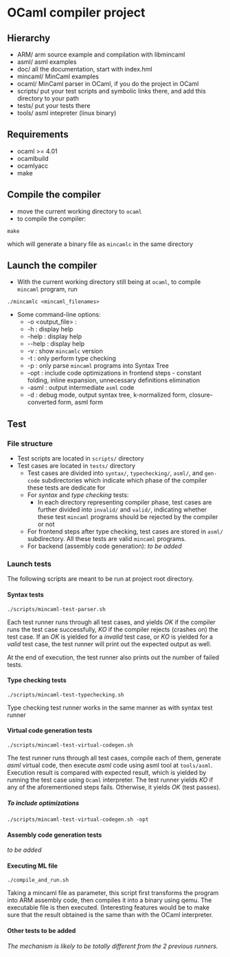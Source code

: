 # OCaml compiler project

## Hierarchy
* ARM/     arm source example and compilation with libmincaml
* asml/    asml examples
* doc/     all the documentation, start with index.hml
* mincaml/ MinCaml examples
* ocaml/   MinCaml parser in OCaml, if you do the project in OCaml
* scripts/ put your test scripts and symbolic links there, and add this
         directory to your path
* tests/   put your tests there
* tools/   asml intepreter (linux binary)

## Requirements
* ocaml >= 4.01
* ocamlbuild
* ocamlyacc
* make

## Compile the compiler
* move the current working directory to `ocaml`
* to compile the compiler:
```
make
```
which will generate a binary file as `mincamlc` in the same directory

## Launch the compiler
* With the current working directory still being at `ocaml`, to compile `mincaml` program, run
```
./mincamlc <mincaml_filenames>
```
* Some command-line options:
    * -o <output_file> : 
    * -h : display help
    * -help : display help
    * --help : display help
    * -v : show `mincamlc` version
    * -t : only perform type checking
    * -p : only parse `mincaml` programs into Syntax Tree
    * -opt : include code optimizations in frontend steps - constant folding, inline expansion, unnecessary definitions elimination
    * -asml : output intermediate `asml` code
    * -d : debug mode, output syntax tree, k-normalized form, closure-converted form, asml form

## Test
### File structure
* Test scripts are located in `scripts/` directory
* Test cases are located in `tests/` directory
    * Test cases are divided into `syntax/`, `typechecking/`, `asml/`, and `gen-code` subdirectories which indicate which phase of the compiler these tests are dedicate for
    * For *syntax* and *type checking* tests:
        * In each directory representing compiler phase, test cases are further divided into `invalid/` and `valid/`, indicating whether these test `mincaml` programs should be rejected by the compiler or not
    * For frontend steps after type checking, test cases are stored in `asml/` subdirectory. All these tests are valid `mincaml` programs.
    * For backend (assembly code generation): _to be added_

### Launch tests
The following scripts are meant to be run at project root directory.

#### Syntax tests
```
./scripts/mincaml-test-parser.sh
```

Each test runner runs through all test cases, and yields *OK* if the compiler runs the test case successfully, *KO* if the compiler rejects (crashes on) the test case. If an *OK* is yielded for a _invalid_ test case, or *KO* is yielded for a _valid_ test case, the test runner will print out the expected output as well.

At the end of execution, the test runner also prints out the number of failed tests.

#### Type checking tests
```
./scripts/mincaml-test-typechecking.sh
```

Type checking test runner works in the same manner as with syntax test runner

#### Virtual code generation tests
```
./scripts/mincaml-test-virtual-codegen.sh
```

The test runner runs through all test cases, compile each of them, generate _asml_ virtual code, then execute _asml_ code using asml tool at `tools/asml`. Execution result is compared with expected result, which is yielded by running the test case using `Ocaml` interpreter. The test runner yields *KO* if any of the aforementioned steps fails. Otherwise, it yields *OK* (test passes).

##### To include optimizations
```
./scripts/mincaml-test-virtual-codegen.sh -opt
```

#### Assembly code generation tests
_to be added_

#### Executing ML file
```
./compile_and_run.sh
```

Taking a mincaml file as parameter, this script first transforms the program into ARM assembly code, then compiles it into a binary using qemu. The executable file is then executed. (Interesting features would be to make sure that the result obtained is the same than with the OCaml interpreter.

#### Other tests to be added
_The mechanism is likely to be totally different from the 2 previous runners._
